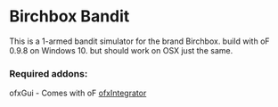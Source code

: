 # Birchbox Bandit

This is a 1-armed bandit simulator for the brand Birchbox. build with oF 0.9.8 on Windows 10. but should work on OSX just the same.

### Required addons:

ofxGui - Comes with oF
[ofxIntegrator](https://github.com/Bentleyj/ofxIntegrator)
